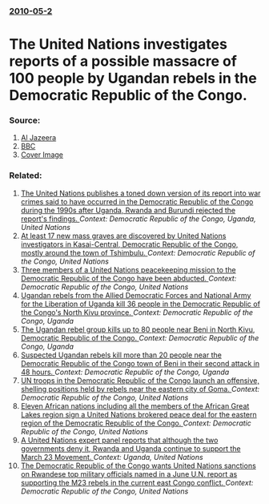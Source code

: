 ### [2010-05-2](/news/2010/05/2/index.md)

# The United Nations investigates reports of a possible massacre of 100 people by Ugandan rebels in the Democratic Republic of the Congo. 




### Source:

1. [Al Jazeera](http://english.aljazeera.net/news/africa/2010/05/20105214320592690.html)
2. [BBC](http://news.bbc.co.uk/2/hi/africa/8656634.stm)
2. [Cover Image](http://www.aljazeera.com)

### Related:

1. [The United Nations publishes a toned down version of its report into war crimes said to have occurred in the Democratic Republic of the Congo during the 1990s after Uganda, Rwanda and Burundi rejected the report's findings. ](/news/2010/10/1/the-united-nations-publishes-a-toned-down-version-of-its-report-into-war-crimes-said-to-have-occurred-in-the-democratic-republic-of-the-cong.md) _Context: Democratic Republic of the Congo, Uganda, United Nations_
2. [At least 17 new mass graves are discovered by United Nations investigators in Kasai-Central, Democratic Republic of the Congo, mostly around the town of Tshimbulu. ](/news/2017/04/19/at-least-17-new-mass-graves-are-discovered-by-united-nations-investigators-in-kasaa-central-democratic-republic-of-the-congo-mostly-aroun.md) _Context: Democratic Republic of the Congo, United Nations_
3. [Three members of a United Nations peacekeeping mission to the Democratic Republic of the Congo have been abducted. ](/news/2015/04/24/three-members-of-a-united-nations-peacekeeping-mission-to-the-democratic-republic-of-the-congo-have-been-abducted.md) _Context: Democratic Republic of the Congo, United Nations_
4. [Ugandan rebels from the Allied Democratic Forces and National Army for the Liberation of Uganda kill 36 people in the Democratic Republic of the Congo's North Kivu province. ](/news/2014/12/7/ugandan-rebels-from-the-allied-democratic-forces-and-national-army-for-the-liberation-of-uganda-kill-36-people-in-the-democratic-republic-of.md) _Context: Democratic Republic of the Congo, Uganda_
5. [The Ugandan rebel group kills up to 80 people near Beni in North Kivu, Democratic Republic of the Congo. ](/news/2014/11/20/the-ugandan-rebel-group-kills-up-to-80-people-near-beni-in-north-kivu-democratic-republic-of-the-congo.md) _Context: Democratic Republic of the Congo, Uganda_
6. [Suspected Ugandan rebels kill more than 20 people near the Democratic Republic of the Congo town of Beni in their second attack in 48 hours. ](/news/2014/10/18/suspected-ugandan-rebels-kill-more-than-20-people-near-the-democratic-republic-of-the-congo-town-of-beni-in-their-second-attack-in-48-hours.md) _Context: Democratic Republic of the Congo, Uganda_
7. [UN troops in the Democratic Republic of the Congo launch an offensive, shelling positions held by rebels near the eastern city of Goma. ](/news/2013/08/23/un-troops-in-the-democratic-republic-of-the-congo-launch-an-offensive-shelling-positions-held-by-rebels-near-the-eastern-city-of-goma.md) _Context: Democratic Republic of the Congo, United Nations_
8. [Eleven African nations including all the members of the African Great Lakes region sign a United Nations brokered peace deal for the eastern region of the Democratic Republic of the Congo. ](/news/2013/02/24/eleven-african-nations-including-all-the-members-of-the-african-great-lakes-region-sign-a-united-nations-brokered-peace-deal-for-the-eastern.md) _Context: Democratic Republic of the Congo, United Nations_
9. [A United Nations expert panel reports that although the two governments deny it, Rwanda and Uganda continue to support the March 23 Movement. ](/news/2012/10/16/a-united-nations-expert-panel-reports-that-although-the-two-governments-deny-it-rwanda-and-uganda-continue-to-support-the-march-23-movement.md) _Context: Uganda, United Nations_
10. [The Democratic Republic of the Congo wants United Nations sanctions on Rwandese top military officials named in a June U.N. report as supporting the M23 rebels in the current east Congo conflict. ](/news/2012/09/3/the-democratic-republic-of-the-congo-wants-united-nations-sanctions-on-rwandese-top-military-officials-named-in-a-june-u-n-report-as-suppor.md) _Context: Democratic Republic of the Congo, United Nations_

